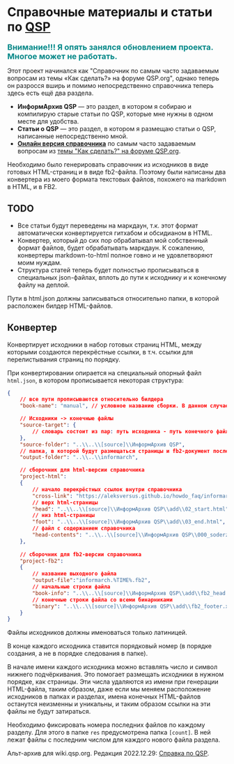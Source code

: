 # Справочные материалы и статьи по [QSP](https://qsp.org)

<span style="font-size: large; color:#008888; font-weight:bold;">Внимание!!! Я опять занялся обновлением проекта. Многое может не работать.</span>

Этот проект начинался как "Справочник по самым часто задаваемым вопросам из темы «Как сделать?» на форуме QSP.org", однако теперь он разросся вширь и помимо непосредственно справочника теперь здесь есть ещё два раздела.

- **ИнформАрхив QSP** — это раздел, в котором я собираю и компилирую старые статьи по QSP, которые мне нужны в одном месте для удобства.
- **Статьи о QSP** — это раздел, в котором я размещаю статьи о QSP, написанные непосредственно мной.
- **[Онлайн версия справочника](https://aleksversus.github.io/howdo_faq/)** по самым часто задаваемым вопросам из [темы "Как сделать?" на форуме QSP.org](https://qsp.org/index.php?option=com_agora&task=topic&id=40&Itemid=57).

Необходимо было генерировать справочник из исходников в виде готовых HTML-страниц и в виде fb2-файла. Поэтому были написаны два конвертера из моего формата текстовых файлов, похожего на markdown в HTML, и в FB2.

## TODO

 - Все статьи будут переведены на маркдаун, т.к. этот формат автоматически конвертируется гитхабом и обсидианом в HTML.
 - Конвертер, который до сих пор обрабатывал мой собственный формат файлов, будет обрабатывать маркдаун. К сожалению, конвертеры markdown-to-html полное говно и не удовлетворяют моим нуждам.
 - Структура статей теперь будет полностью прописываться в специальных json-файлах, вплоть до пути к исходнику и к конечному файлу на деплой.

Пути в html.json должны записываться относительно папки, в которой расположен билдер HTML-файлов.

## Конвертер

Конвертирует исходники в набор готовых страниц HTML, между которыми создаются перекрёстные ссылки, в т.ч. ссылки для перелистывания страниц по порядку.

При конвертировании опирается на специальный опорный файл `html.json`, в котором прописывается некоторая структура:

```json
{
	// все пути прописываются относительно билдера
	"book-name": "manual", // условное название сборки. В данном случае собираю справочник

	// Исходники -> конечные файлы
	"source-target": {
		// словарь состоит из пар: путь исходника - путь конечного файла
	},
	"source-folder": "..\\..\\[source]\\ИнформАрхив QSP",
	// папка, в которой будут размещаться страницы и fb2-документ после билдинга
	"output-folder": "..\\..\\informarch",

	// сборочник для html-версии справочника
	"project-html":
	{
		// начало перекрёстных ссылок внутри справочника
		"cross-link": "https://aleksversus.github.io/howdo_faq/informarch/",
		// верх html-страницы
		"head": "..\\..\\[source]\\ИнформАрхив QSP\\add\\02_start.html",
		// низ html-страницы
		"foot": "..\\..\\[source]\\ИнформАрхив QSP\\add\\03_end.html",
		// файл с содержанием справочника
		"head-contents": "..\\..\\[source]\\ИнформАрхив QSP\\000_soderzhanie_0000.txt-light"
	},
	
	// сборочник для fb2-версии справочника
	"project-fb2":
	{
		// название выходного файла
		"output-file":"informarch.%TIME%.fb2",
		// начальные строки файла
		"book-info": "..\\..\\[source]\\ИнформАрхив QSP\\add\\fb2_head.xml",
		// конечные строки файла со всеми бинарниками
		"binary": "..\\..\\[source]\\ИнформАрхив QSP\\add\\fb2_footer.xml"
	}
}
```

Файлы исходников должны именоваться только латиницей.

В конце каждого исходника ставится порядковый номер (в порядке создания, а не в порядке следования в папке). 

В начале имени каждого исходника можно вставлять число и символ нижнего подчёркивания. Это помогает размещать исходники в нужном порядке, как страницы. Эти числа удаляются из имени при генерации HTML-файла, таким образом, даже если мы меняем расположение исходников в папках и разделах, имена конечных HTML-файлов останутся неизменны и уникальны, и таким образом ссылки на эти файлы не будут затираться.

Необходимо фиксировать номера последних файлов по каждому разделу. Для этого в папке `res` предусмотрена папка `[count]`. В ней лежат файлы с последним числом для каждого нового файла раздела. 

Альт-архив для wiki.qsp.org. Редакция 2022.12.29: [Справка по QSP](https://aleksversus.github.io/howdo_faq/wiki/start.html).
